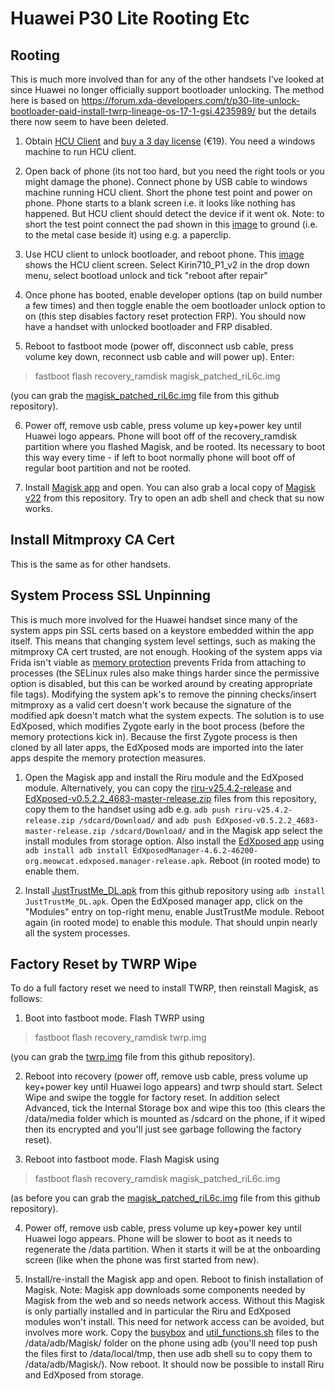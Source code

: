 # Huawei P30 Lite Rooting Etc

## Rooting

This is much more involved than for any of the other handsets I've looked at since Huawei no longer officially support bootloader unlocking.   The method here is based on https://forum.xda-developers.com/t/p30-lite-unlock-bootloader-paid-install-twrp-lineage-os-17-1-gsi.4235989/ but the details there now seem to have been deleted.

1. Obtain [HCU Client](https://hcu-client.com/) and [buy a 3 day license](https://www.dc-unlocker.com/buy) (€19).  You need a windows machine to run HCU client.

2. Open back of phone (its not too hard, but you need the right tools or you might damage the phone).  Connect phone by USB cable to windows machine running HCU client.  Short the phone test point and power on phone.  Phone starts to a blank screen i.e. it looks like nothing has happened.  But HCU client should detect the device if it went ok.   Note: to short the test point connect the pad shown in this [image](testpoint.png) to ground (i.e. to the metal case beside it) using e.g. a paperclip.

3. Use HCU client to unlock bootloader, and reboot phone.   This [image](PXL_20210322_074233839.jpg) shows the HCU client screen.  Select Kirin710_P1_v2 in the drop down menu, select bootload unlock and tick "reboot after repair"

4. Once phone has booted, enable developer options (tap on build number a few times) and then toggle enable the oem bootloader unlock option to on (this step disables factory reset protection FRP).  You should now have a handset with unlocked bootloader and FRP disabled.

5. Reboot to fastboot mode (power off, disconnect usb cable, press volume key down, reconnect usb cable and will power up).  Enter:

> fastboot flash recovery_ramdisk magisk_patched_riL6c.img

(you can grab the [magisk_patched_riL6c.img](magisk_patched_riL6c.img) file from this github repository).

6. Power off, remove usb cable, press volume up key+power key until Huawei logo appears.  Phone will boot off of the recovery_ramdisk partition where you flashed Magisk, and be rooted.  Its necessary to boot this way every time - if left to boot normally phone will boot off of regular boot partition and not be rooted.

7. Install [Magisk app](https://github.com/topjohnwu/Magisk/releases) and open.    You can also grab a local copy of [Magisk v22](Magisk-v22.1.apk) from this repository.  Try to open an adb shell and check that su now works.

## Install Mitmproxy CA Cert

This is the same as for other handsets.

## System Process SSL Unpinning

This is much more involved for the Huawei handset since many of the system apps pin SSL certs based on a keystore embedded within the app itself.  This means that changing system level settings, such as making the mitmproxy CA cert trusted, are not enough.  Hooking of the system apps via Frida isn't viable as [memory protection](https://events19.linuxfoundation.org/wp-content/uploads/2017/12/Kernel-Hardening-Protecting-the-Protection-Mechanisms-Igor-Stoppa-Huawei.pdf) prevents Frida from attaching to processes (the SELinux rules also make things harder since the permissive option is disabled, but this can be worked around by creating appropriate file tags).   Modifying the system apk's to remove the pinning checks/insert mitmproxy as a valid cert doesn't work because the signature of the modified apk doesn't match what the system expects.   The solution is to use EdXposed, which modifies Zygote early in the boot process (before the memory protections kick in).  Because the first Zygote process is then cloned by all later apps, the EdXposed mods are imported into the later apps despite the memory protection measures.  

1. Open the Magisk app and install the Riru module and the EdXposed module.  Alternatively, you can copy the [riru-v25.4.2-release](riru-v25.4.2-release.zip) and [EdXposed-v0.5.2.2_4683-master-release.zip](EdXposed-v0.5.2.2_4683-master-release.zip) files from this repository, copy them to the handset using adb e.g. `adb push riru-v25.4.2-release.zip /sdcard/Download/` and `adb push EdXposed-v0.5.2.2_4683-master-release.zip /sdcard/Download/` and in the Magisk app select the install modules from storage option.  Also install the [EdXposed app](EdXposedManager-4.6.2-46200-org.meowcat.edxposed.manager-release.apk) using `adb install adb install EdXposedManager-4.6.2-46200-org.meowcat.edxposed.manager-release.apk`.  Reboot (in rooted mode) to enable them.

2. Install [JustTrustMe_DL.apk](JustTrustMe_DL.apk) from this github repository using `adb install JustTrustMe_DL.apk`.   Open the EdXposed manager app, click on the "Modules" entry on top-right menu, enable JustTrustMe module.  Reboot again (in rooted mode)  to enable this module.  That should unpin nearly all the system processes.

## Factory Reset by TWRP Wipe

To do a full factory reset we need to install TWRP, then reinstall Magisk, as follows:

1. Boot into fastboot mode.  Flash TWRP using 

> fastboot flash recovery_ramdisk twrp.img

(you can grab the [twrp.img](twrp.img) file from this github repository).  

2.  Reboot into recovery (power off, remove usb cable, press volume up key+power key until Huawei logo appears) and twrp should start.  Select Wipe and swipe the toggle for factory reset.  In addition select Advanced, tick the Internal Storage box and wipe this too (this clears the /data/media folder which is mounted as /sdcard on the phone, if it wiped then its encrypted and you'll just see garbage following the factory reset).

3. Reboot into fastboot mode.  Flash Magisk using

> fastboot flash recovery_ramdisk magisk_patched_riL6c.img

(as before you can grab the [magisk_patched_riL6c.img](magisk_patched_riL6c.img) file from this github repository).

4. Power off, remove usb cable, press volume up key+power key until Huawei logo appears.    Phone will be slower to boot as it needs to regenerate the /data partition.  When it starts it will be at the onboarding screen (like when the phone was first started from new).

5. Install/re-install the Magisk app and open.  Reboot to finish installation of Magisk.  Note: Magisk app downloads some components needed by Magisk from the web and so needs network access.  Without this Magisk is only partially installed and in particular the Riru and EdXposed modules won't install.   This need for network access can be avoided, but involves more work.  Copy the [busybox](busybox) and [util_functions.sh](util_functions.sh) files to the /data/adb/Magisk/ folder on the phone using adb (you'll need top push the files first to /data/local/tmp, then use adb shell su to copy them to /data/adb/Magisk/).  Now reboot.  It should now be possible to install Riru and EdXposed from storage. 
